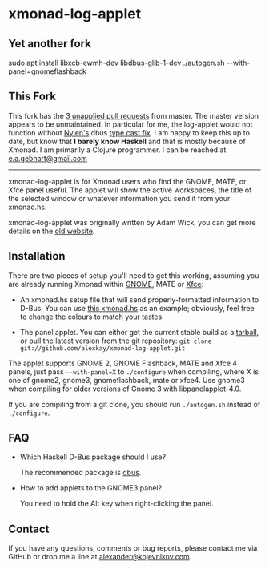 # xmonad-log-applet

## Yet another fork

sudo apt install libxcb-ewmh-dev libdbus-glib-1-dev
./autogen.sh --with-panel=gnomeflashback

## This Fork
This fork has the [3 unapplied pull requests](https://github.com/alexkay/xmonad-log-applet/pulls) from master. 
The master version appears to be unmaintained. In particular for me, the log-applet would not function
without [Nylen's](https://github.com/nylen) dbus [type cast fix](https://github.com/alexkay/xmonad-log-applet/pull/16).
I am happy to keep this up to date, but know that __I barely know Haskell__ and that is mostly because of Xmonad. I am primarily a Clojure programmer.
I can be reached at <e.a.gebhart@gmail.com>

--------------------

xmonad-log-applet is for Xmonad users who find the GNOME, MATE, or Xfce panel
useful. The applet will show the active workspaces, the title of the selected
window or whatever information you send it from your xmonad.hs.

xmonad-log-applet was originally written by Adam Wick, you can get more details
on the [old website][0].

## Installation

There are two pieces of setup you'll need to get this working, assuming you are
already running Xmonad within [GNOME][1], MATE or [Xfce][2]:

* An xmonad.hs setup file that will send properly-formatted information to
  D-Bus. You can use [this xmonad.hs][3] as an example; obviously, feel free to
  change the colours to match your tastes.

* The panel applet. You can either get the current stable build as a
  [tarball][4], or pull the latest version from the git repository: `git clone
  git://github.com/alexkay/xmonad-log-applet.git`

The applet supports GNOME 2, GNOME Flashback, MATE and Xfce 4 panels, just pass
`--with-panel=X` to `./configure` when compiling, where X is one of gnome2,
gnome3, gnomeflashback, mate or xfce4. Use gnome3 when compiling for older
versions of Gnome 3 with libpanelapplet-4.0.

If you are compiling from a git clone, you should run `./autogen.sh` instead of
`./configure`.

## FAQ

*   Which Haskell D-Bus package should I use?

    The recommended package is [dbus][5].

*   How to add applets to the GNOME3 panel?

    You need to hold the Alt key when right-clicking the panel.

## Contact

If you have any questions, comments or bug reports, please contact me via GitHub
or drop me a line at <alexander@kojevnikov.com>.

[0]: http://uhsure.com/xmonad-log-applet.html
[1]: http://www.haskell.org/haskellwiki/Xmonad/Using_xmonad_in_Gnome
[2]: http://www.haskell.org/haskellwiki/Xmonad/Using_xmonad_in_XFCE
[3]: https://github.com/alexkay/xmonad-log-applet/blob/master/xmonad.hs
[4]: https://xmonad-log-applet.googlecode.com/files/xmonad-log-applet-2.1.0.tar.gz
[5]: http://hackage.haskell.org/package/dbus
[6]: http://versia.com/2011/09/xmonad-log-applet-gnome-xfce/
